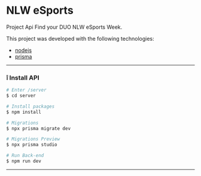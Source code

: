 # NLW eSports

Project Api Find your DUO NLW eSports Week.

This project was developed with the following technologies:

- [nodejs](https://nodejs.org/en/) 
- [prisma](https://www.prisma.io/)

---

### ❕ Install API

```bash
# Enter /server
$ cd server

# Install packages
$ npm install

# Migrations
$ npx prisma migrate dev

# Migrations Preview
$ npx prisma studio

# Run Back-end
$ npm run dev
```

---
